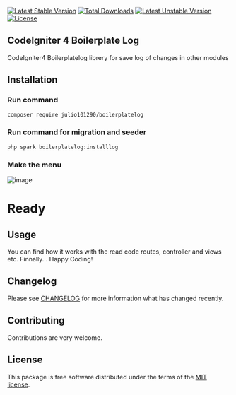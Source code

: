 [![Latest Stable Version](https://poser.okvpn.org/julio101290/boilerplatecompanies/v/stable)](https://packagist.org/packages/julio101290/boilerplatecompanies) [![Total Downloads](https://poser.okvpn.org/julio101290/boilerplatecompanies/downloads)](https://packagist.org/packages/julio101290/boilerplatecompanies) [![Latest Unstable Version](https://poser.okvpn.org/julio101290/boilerplatecompanies/v/unstable)](https://packagist.org/packages/julio101290/boilerplatecompanies) [![License](https://poser.okvpn.org/julio101290/boilerplatecompanies/license)](https://packagist.org/packages/julio101290/boilerplatecompanies)

## CodeIgniter 4 Boilerplate Log
CodeIgniter4 Boilerplatelog librery for save log of changes in other modules

## Installation

### Run command 

    composer require julio101290/boilerplatelog

### Run command for migration and seeder

	php spark boilerplatelog:installlog
 
### Make the menu
![image](https://github.com/user-attachments/assets/9357327f-3188-4895-9a6e-d0fc379787ba)




# Ready


Usage
-----
You can find how it works with the read code routes, controller and views etc. Finnally... Happy Coding!

Changelog
--------
Please see [CHANGELOG](CHANGELOG.md) for more information what has changed recently.

Contributing
------------
Contributions are very welcome.

License
-------

This package is free software distributed under the terms of the [MIT license](LICENSE.md).
